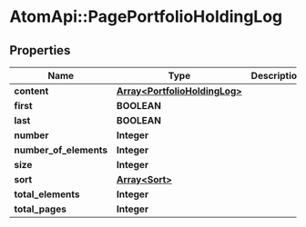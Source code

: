 # AtomApi::PagePortfolioHoldingLog

## Properties
Name | Type | Description | Notes
------------ | ------------- | ------------- | -------------
**content** | [**Array&lt;PortfolioHoldingLog&gt;**](PortfolioHoldingLog.md) |  | [optional] 
**first** | **BOOLEAN** |  | [optional] 
**last** | **BOOLEAN** |  | [optional] 
**number** | **Integer** |  | [optional] 
**number_of_elements** | **Integer** |  | [optional] 
**size** | **Integer** |  | [optional] 
**sort** | [**Array&lt;Sort&gt;**](Sort.md) |  | [optional] 
**total_elements** | **Integer** |  | [optional] 
**total_pages** | **Integer** |  | [optional] 


